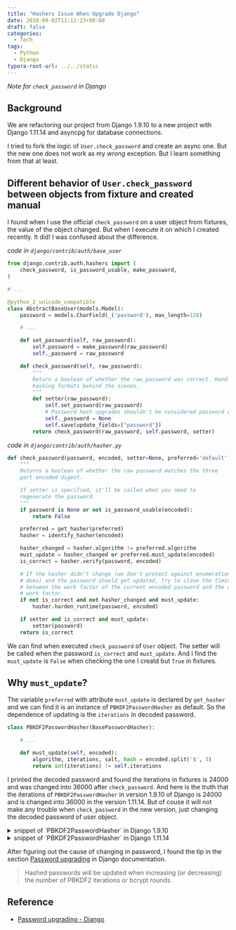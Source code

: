 ```yaml
---
title: "Hashers Issue When Upgrade Django"
date: 2018-09-02T11:11:23+08:00
draft: false
categories:
  - Tech
tags:
  - Python
  - Django
typora-root-url: ../../static
---
```


_Note for `check_password` in Django_

## Background

We are refactoring our project from Django 1.9.10 to a new project with Django 1.11.14 and asyncpg for database connections.

I tried to fork the logic of `User.check_password` and create an async one. But the new one does not work as my _wrong_ exception. But I learn something from that at least.

## Different behavior of `User.check_password` between objects from fixture and created manual

I found when I use the official `check_password` on a user object from fixtures, the value of the object changed. But when I execute it on which I created recently. It did! I was confused about the difference.

_code in `django/contrib/auth/base_user`_

```python
from django.contrib.auth.hashers import (
    check_password, is_password_usable, make_password,
)

# ...

@python_2_unicode_compatible
class AbstractBaseUser(models.Model):
    password = models.CharField(_('password'), max_length=128)

    # ...

    def set_password(self, raw_password):
        self.password = make_password(raw_password)
        self._password = raw_password

    def check_password(self, raw_password):
        """
        Return a boolean of whether the raw_password was correct. Handles
        hashing formats behind the scenes.
        """
        def setter(raw_password):
            self.set_password(raw_password)
            # Password hash upgrades shouldn't be considered password changes.
            self._password = None
            self.save(update_fields=["password"])
        return check_password(raw_password, self.password, setter)
```

_code in `django/contrib/auth/hasher.py`_

```python
def check_password(password, encoded, setter=None, preferred='default'):
    """
    Returns a boolean of whether the raw password matches the three
    part encoded digest.

    If setter is specified, it'll be called when you need to
    regenerate the password.
    """
    if password is None or not is_password_usable(encoded):
        return False

    preferred = get_hasher(preferred)
    hasher = identify_hasher(encoded)

    hasher_changed = hasher.algorithm != preferred.algorithm
    must_update = hasher_changed or preferred.must_update(encoded)
    is_correct = hasher.verify(password, encoded)

    # If the hasher didn't change (we don't protect against enumeration if it
    # does) and the password should get updated, try to close the timing gap
    # between the work factor of the current encoded password and the default
    # work factor.
    if not is_correct and not hasher_changed and must_update:
        hasher.harden_runtime(password, encoded)

    if setter and is_correct and must_update:
        setter(password)
    return is_correct
```

We can find when executed `check_password` of `User` object. The setter will be called when the password `is_correct` and `must_update`. And I find the `must_update` is `False` when checking the one I creatd but `True` in fixtures.

## Why `must_update`?

The variable `preferred` with attribute `must_update` is declared by `get_hasher` and we can find it is an instance of `PBKDF2PasswordHasher` as default. So the dependence of updating is the `iterations` in decoded password.

```python
class PBKDF2PasswordHasher(BasePasswordHasher):

    # ...

    def must_update(self, encoded):
        algorithm, iterations, salt, hash = encoded.split('$', 3)
        return int(iterations) != self.iterations
```

I printed the decoded password and found the iterations in fixtures is 24000 and was changed into 36000 after `check_password`. And here is the truth that the iterations of `PBKDF2PasswordHasher` in version 1.9.10 of Django is 24000 and is changed into 36000 in the version 1.11.14. But of couse it will not make any trouble when `check_password` in the new version, just changing the decoded password of user object.


<details><summary>snippet of `PBKDF2PasswordHasher` in Django 1.9.10</summary>
<p>

```python
class PBKDF2PasswordHasher(BasePasswordHasher):
    """
    Secure password hashing using the PBKDF2 algorithm (recommended)

    Configured to use PBKDF2 + HMAC + SHA256.
    The result is a 64 byte binary string.  Iterations may be changed
    safely but you must rename the algorithm if you change SHA256.
    """
    algorithm = "pbkdf2_sha256"
    iterations = 24000
    digest = hashlib.sha256

    # ...
```

</p>
</details>

<details><summary>snippet of `PBKDF2PasswordHasher` in Django 1.11.14</summary>
<p>

```python
class PBKDF2PasswordHasher(BasePasswordHasher):
    """
    Secure password hashing using the PBKDF2 algorithm (recommended)

    Configured to use PBKDF2 + HMAC + SHA256.
    The result is a 64 byte binary string.  Iterations may be changed
    safely but you must rename the algorithm if you change SHA256.
    """
    algorithm = "pbkdf2_sha256"
    iterations = 36000
    digest = hashlib.sha256

    # ...
```

</p>
</details>

After figuring out the cause of changing in password, I found the tip in the section [Password upgrading](https://docs.djangoproject.com/en/2.1/topics/auth/passwords/#password-upgrading) in Django documentation.

> Hashed passwords will be updated when increasing (or decreasing) the number of PBKDF2 iterations or bcrypt rounds.

## Reference

- [Password upgrading - Django](https://docs.djangoproject.com/en/2.1/topics/auth/passwords/#password-upgrading)
